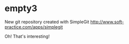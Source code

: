 empty3
======
New git repository created with SimpleGit
http://www.soft-practice.com/apps/simplegit

Oh! That's interesting!
